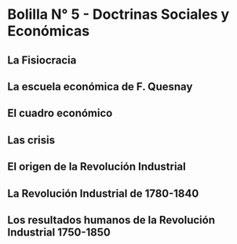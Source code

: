 # Bolilla N° 5 - Doctrinas Sociales y Económicas

## La Fisiocracia

## La escuela económica de F. Quesnay

## El cuadro económico

## Las crisis

## El origen de la Revolución Industrial

## La Revolución Industrial de 1780-1840

## Los resultados humanos de la Revolución Industrial 1750-1850

##

##

##
